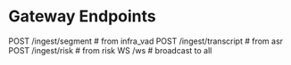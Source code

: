 # Gateway Endpoints
POST /ingest/segment    # from infra_vad
POST /ingest/transcript # from asr
POST /ingest/risk       # from risk
WS   /ws                # broadcast to all
